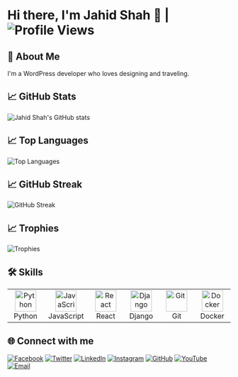 # Hi there, I'm Jahid Shah 👋 | ![Profile Views](https://komarev.com/ghpvc/?username=mdjahidshah)

## 🚀 About Me
I'm a WordPress developer who loves designing and traveling.

## 📈 GitHub Stats
![Jahid Shah's GitHub stats](https://github-readme-stats.vercel.app/api?username=mdjahidshah&show_icons=true&theme=radical)

## 📈 Top Languages
![Top Languages](https://github-readme-stats.vercel.app/api/top-langs/?username=mdjahidshah&layout=compact&theme=radical)

## 📈 GitHub Streak
![GitHub Streak](https://github-readme-streak-stats.herokuapp.com/?user=mdjahidshah&theme=radical)

## 📈 Trophies
![Trophies](https://github-profile-trophy.vercel.app/?username=mdjahidshah&theme=radical)

## 🛠 Skills
<table>
  <tr>
    <td align="center" width="96">
      <img src="https://img.icons8.com/color/48/000000/python.png" width="48" height="48" alt="Python" />
      <br>Python
    </td>
    <td align="center" width="96">
      <img src="https://img.icons8.com/color/48/000000/javascript.png" width="48" height="48" alt="JavaScript" />
      <br>JavaScript
    </td>
    <td align="center" width="96">
      <img src="https://img.icons8.com/color/48/000000/react-native.png" width="48" height="48" alt="React" />
      <br>React
    </td>
    <td align="center" width="96">
      <img src="https://img.icons8.com/color/48/000000/django.png" width="48" height="48" alt="Django" />
      <br>Django
    </td>
    <td align="center" width="96">
      <img src="https://img.icons8.com/color/48/000000/git.png" width="48" height="48" alt="Git" />
      <br>Git
    </td>
    <td align="center" width="96">
      <img src="https://img.icons8.com/color/48/000000/docker.png" width="48" height="48" alt="Docker" />
      <br>Docker
    </td>
  </tr>
</table>

## 🌐 Connect with me

<p align="left">
  <a href="https://facebook.com/JahidShah0" target="_blank"><img src="https://img.icons8.com/color/48/000000/facebook.png" alt="Facebook"/></a>
  <a href="https://twitter.com/JahidShah0" target="_blank"><img src="https://img.icons8.com/color/48/000000/twitter--v1.png" alt="Twitter"/></a>
  <a href="https://linkedin.com/in/yourusername" target="_blank"><img src="https://img.icons8.com/color/48/000000/linkedin.png" alt="LinkedIn"/></a>
  <a href="https://instagram.com/yourusername" target="_blank"><img src="https://img.icons8.com/color/48/000000/instagram-new.png" alt="Instagram"/></a>
  <a href="https://github.com/mdjahidshah" target="_blank"><img src="https://img.icons8.com/color/48/000000/github.png" alt="GitHub"/></a>
  <a href="https://youtube.com/yourchannel" target="_blank"><img src="https://img.icons8.com/color/48/000000/youtube-play.png" alt="YouTube"/></a>
  <a href="mailto:mdjahidshah65@gmail.com" target="_blank"><img src="https://img.icons8.com/color/48/000000/email.png" alt="Email"/></a>
</p>
